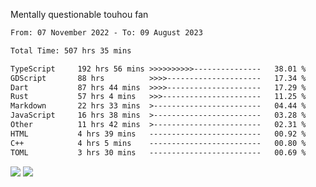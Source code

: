 Mentally questionable touhou fan



<!--START_SECTION:waka-->

```txt
From: 07 November 2022 - To: 09 August 2023

Total Time: 507 hrs 35 mins

TypeScript     192 hrs 56 mins >>>>>>>>>>---------------   38.01 %
GDScript       88 hrs          >>>>---------------------   17.34 %
Dart           87 hrs 44 mins  >>>>---------------------   17.29 %
Rust           57 hrs 4 mins   >>>----------------------   11.25 %
Markdown       22 hrs 33 mins  >------------------------   04.44 %
JavaScript     16 hrs 38 mins  >------------------------   03.28 %
Other          11 hrs 42 mins  >------------------------   02.31 %
HTML           4 hrs 39 mins   -------------------------   00.92 %
C++            4 hrs 5 mins    -------------------------   00.80 %
TOML           3 hrs 30 mins   -------------------------   00.69 %
```

<!--END_SECTION:waka-->

![](https://posei.me/horse_going_hard.gif)
![](https://posei.me/horse_going_hard.gif)
